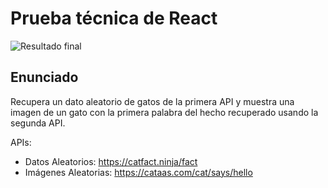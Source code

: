 # Prueba técnica de React

![Resultado final](https://morenno.net/demoWebs/img_thumbnails/CatAPI.png)



## Enunciado
Recupera un dato aleatorio de gatos de la primera API y muestra una imagen de un gato con la primera palabra del hecho recuperado usando la segunda API.

APIs:

- Datos Aleatorios: https://catfact.ninja/fact
- Imágenes Aleatorias: https://cataas.com/cat/says/hello
